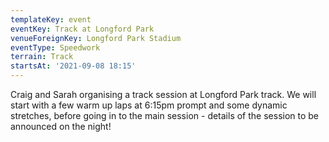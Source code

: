 ```yaml
---
templateKey: event
eventKey: Track at Longford Park
venueForeignKey: Longford Park Stadium
eventType: Speedwork
terrain: Track
startsAt: '2021-09-08 18:15'
---
```

Craig and Sarah organising a track session at Longford Park track. We will start with a few 
warm up laps at 6:15pm prompt and some dynamic stretches, before going in to the main session - details of the session 
to be announced on the night!
